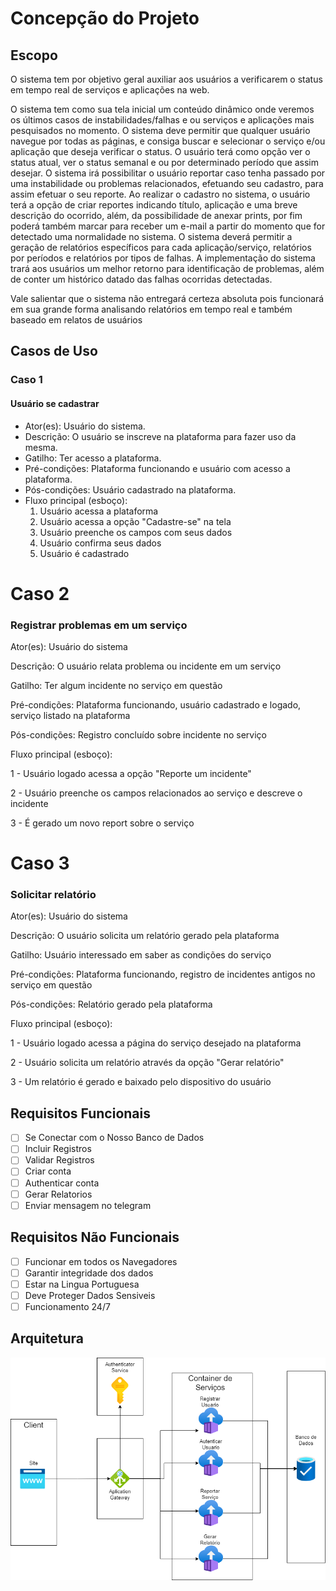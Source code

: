 # Concepção do Projeto

## Escopo

O sistema tem por objetivo geral auxiliar aos usuários a verificarem o status em tempo real de serviços e aplicações na web.

O sistema tem como sua tela inicial um conteúdo dinâmico onde veremos os últimos casos de instabilidades/falhas e ou serviços e aplicações mais pesquisados no momento.
O sistema deve permitir que qualquer usuário navegue por todas as páginas, e consiga buscar e selecionar o serviço e/ou aplicação que deseja verificar o status. O usuário terá como opção ver o status atual, ver o status semanal e ou por determinado período que assim desejar.
O sistema irá possibilitar o usuário reportar caso tenha passado por uma instabilidade ou problemas relacionados, efetuando seu cadastro, para assim efetuar o seu reporte.
Ao realizar o cadastro no sistema, o usuário terá a opção de criar reportes indicando título, aplicação e uma breve descrição do ocorrido, além, da possibilidade de anexar prints, por fim poderá também marcar para receber um e-mail a partir do momento que for detectado uma normalidade no sistema.
O sistema deverá permitir a geração de relatórios específicos para cada aplicação/serviço, relatórios por períodos e relatórios por tipos de falhas.
A implementação do sistema trará aos usuários um melhor retorno para identificação de problemas, além de conter um histórico datado das  falhas ocorridas detectadas.

Vale salientar que o sistema não entregará certeza absoluta pois funcionará em sua grande forma analisando relatórios em tempo real e também baseado em relatos de usuários

## Casos de Uso 

### Caso 1
#### Usuário se cadastrar 
- Ator(es): Usuário do sistema.
- Descrição: O usuário se inscreve na plataforma para fazer uso da mesma.
- Gatilho: Ter acesso a plataforma.
- Pré-condições: Plataforma funcionando e usuário com acesso a plataforma.
- Pós-condições: Usuário cadastrado na plataforma.
- Fluxo principal (esboço): 
  1. Usuário acessa a plataforma
  2. Usuário acessa a opção "Cadastre-se" na tela
  3. Usuário preenche os campos com seus dados
  4. Usuário confirma seus dados 
  5. Usuário é cadastrado

# Caso 2
### Registrar problemas em um serviço 

Ator(es): Usuário do sistema

Descrição: O usuário relata problema ou incidente em um serviço

Gatilho: Ter algum incidente no serviço em questão

Pré-condições: Plataforma funcionando, usuário cadastrado e logado, serviço listado na plataforma

Pós-condições: Registro concluído sobre incidente no serviço

Fluxo principal (esboço):

1 - Usuário logado acessa a opção "Reporte um incidente"

2 - Usuário preenche os campos relacionados ao serviço e descreve o incidente

3 - É gerado um novo report sobre o serviço 

# Caso 3
### Solicitar relatório

Ator(es): Usuário do sistema

Descrição: O usuário solicita um relatório gerado pela plataforma

Gatilho: Usuário interessado em saber as condições do serviço

Pré-condições: Plataforma funcionando, registro de incidentes antigos no serviço em questão

Pós-condições: Relatório gerado pela plataforma

Fluxo principal (esboço):

1 - Usuário logado acessa a página do serviço desejado na plataforma

2 - Usuário solicita um relatório através da opção "Gerar relatório"

3 - Um relatório é gerado e baixado pelo dispositivo do usuário

## Requisitos Funcionais

- [ ] Se Conectar com o Nosso Banco de Dados
- [ ] Incluir Registros
- [ ] Validar Registros
- [ ] Criar conta
- [ ] Authenticar conta
- [ ] Gerar Relatorios
- [ ] Enviar mensagem no telegram

## Requisitos Não Funcionais

- [ ] Funcionar em todos os Navegadores
- [ ] Garantir integridade dos dados
- [ ] Estar na Lingua Portuguesa 
- [ ] Deve Proteger Dados Sensiveis
- [ ] Funcionamento 24/7

## Arquitetura

![Arquitetura v1.0.0](https://github.com/meajudaaqui/documentacao/blob/main/imagens/arquitetura-v1.0.0.png?raw=true)

